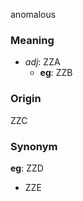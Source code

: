 anomalous
### Meaning
+ _adj_: ZZA
    + __eg__: ZZB

### Origin

ZZC

### Synonym

__eg__: ZZD

+ ZZE


